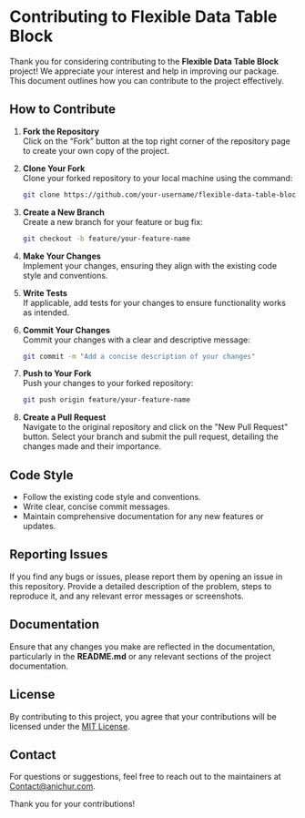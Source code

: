 # Contributing to Flexible Data Table Block

Thank you for considering contributing to the **Flexible Data Table Block** project! We appreciate your interest and help in improving our package. This document outlines how you can contribute to the project effectively.

## How to Contribute

1. **Fork the Repository**  
   Click on the “Fork” button at the top right corner of the repository page to create your own copy of the project.

2. **Clone Your Fork**  
   Clone your forked repository to your local machine using the command:

   ```bash
   git clone https://github.com/your-username/flexible-data-table-block.git
   ```

3. **Create a New Branch**  
   Create a new branch for your feature or bug fix:

   ```bash
   git checkout -b feature/your-feature-name
   ```

4. **Make Your Changes**  
   Implement your changes, ensuring they align with the existing code style and conventions.

5. **Write Tests**  
   If applicable, add tests for your changes to ensure functionality works as intended.

6. **Commit Your Changes**  
   Commit your changes with a clear and descriptive message:

   ```bash
   git commit -m "Add a concise description of your changes"
   ```

7. **Push to Your Fork**  
   Push your changes to your forked repository:

   ```bash
   git push origin feature/your-feature-name
   ```

8. **Create a Pull Request**  
   Navigate to the original repository and click on the "New Pull Request" button. Select your branch and submit the pull request, detailing the changes made and their importance.

## Code Style

- Follow the existing code style and conventions.
- Write clear, concise commit messages.
- Maintain comprehensive documentation for any new features or updates.

## Reporting Issues

If you find any bugs or issues, please report them by opening an issue in this repository. Provide a detailed description of the problem, steps to reproduce it, and any relevant error messages or screenshots.

## Documentation

Ensure that any changes you make are reflected in the documentation, particularly in the **README.md** or any relevant sections of the project documentation.

## License

By contributing to this project, you agree that your contributions will be licensed under the [MIT License](https://opensource.org/licenses/MIT).

## Contact

For questions or suggestions, feel free to reach out to the maintainers at [Contact@anichur.com](mailto:Contact@anichur.com).

Thank you for your contributions!
